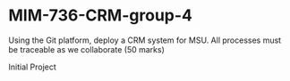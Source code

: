 # MIM-736-CRM-group-4
Using the Git platform, deploy a CRM system for MSU. All processes must be traceable as we collaborate (50 marks)

Initial Project 
